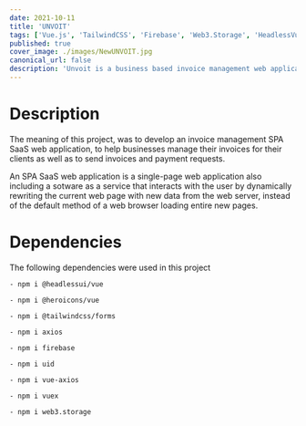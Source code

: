 ```yaml
---
date: 2021-10-11
title: 'UNVOIT'
tags: ['Vue.js', 'TailwindCSS', 'Firebase', 'Web3.Storage', 'HeadlessVue', 'Uid', 'Axios']
published: true
cover_image: ./images/NewUNVOIT.jpg
canonical_url: false
description: 'Unvoit is a business based invoice management web application developed using vue.js and tailwind.'
---
```

# Description
The meaning of this project, was to develop an invoice management SPA SaaS web application, to help businesses manage their invoices for their clients as well as to send invoices and payment requests.

An SPA SaaS web application is a single-page web application also including a sotware as a service that interacts with the user by dynamically rewriting the current web page with new data from the web server, instead of the default method of a web browser loading entire new pages.

# Dependencies
The following dependencies were used in this project

    - npm i @headlessui/vue

    - npm i @heroicons/vue

    - npm i @tailwindcss/forms
    
    - npm i axios

    - npm i firebase

    - npm i uid

    - npm i vue-axios

    - npm i vuex

    - npm i web3.storage
